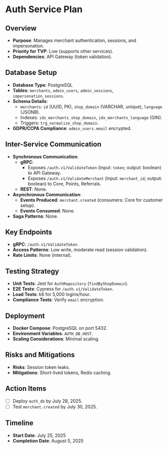 # Auth Service Plan

## Overview
- **Purpose**: Manages merchant authentication, sessions, and impersonation.
- **Priority for TVP**: Low (supports other services).
- **Dependencies**: API Gateway (token validation).

## Database Setup
- **Database Type**: PostgreSQL
- **Tables**: `merchants`, `admin_users`, `admin_sessions`, `impersonation_sessions`.
- **Schema Details**:
  - `merchants`: `id` (UUID, PK), `shop_domain` (VARCHAR, unique), `language` (JSONB).
  - Indexes: `idx_merchants_shop_domain`, `idx_merchants_language` (GIN).
  - Triggers: `trg_normalize_shop_domain`.
- **GDPR/CCPA Compliance**: `admin_users.email` encrypted.

## Inter-Service Communication
- **Synchronous Communication**:
  - **gRPC**:
    - Exposes `/auth.v1/ValidateToken` (input: `token`; output: boolean) to API Gateway.
    - Exposes `/auth.v1/ValidateMerchant` (input: `merchant_id`; output: boolean) to Core, Points, Referrals.
  - **REST**: None.
- **Asynchronous Communication**:
  - **Events Produced**: `merchant.created` (consumers: Core for customer setup).
  - **Events Consumed**: None.
- **Saga Patterns**: None.

## Key Endpoints
- **gRPC**: `/auth.v1/ValidateToken`.
- **Access Patterns**: Low write, moderate read (session validation).
- **Rate Limits**: None (internal).

## Testing Strategy
- **Unit Tests**: Jest for `AuthRepository` (`findByShopDomain`).
- **E2E Tests**: Cypress for `/auth.v1/ValidateToken`.
- **Load Tests**: k6 for 5,000 logins/hour.
- **Compliance Tests**: Verify `email` encryption.

## Deployment
- **Docker Compose**: PostgreSQL on port 5432.
- **Environment Variables**: `AUTH_DB_HOST`.
- **Scaling Considerations**: Minimal scaling.

## Risks and Mitigations
- **Risks**: Session token leaks.
- **Mitigations**: Short-lived tokens, Redis caching.

## Action Items
- [ ] Deploy `auth_db` by July 28, 2025.
- [ ] Test `merchant.created` by July 30, 2025.

## Timeline
- **Start Date**: July 25, 2025
- **Completion Date**: August 5, 2025